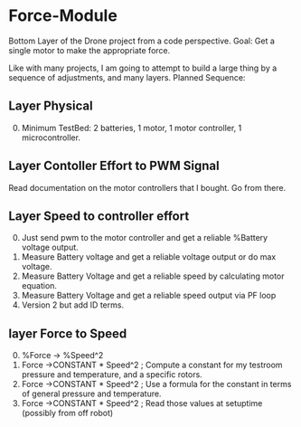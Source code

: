# Force-Module
Bottom Layer of the Drone project from a code perspective.
Goal: Get a single motor to make the appropriate force.

Like with many projects, I am going to attempt to build a large thing by a sequence of adjustments, and many layers.
Planned Sequence:
## Layer Physical
0. Minimum TestBed: 2 batteries, 1 motor, 1 motor controller, 1 microcontroller.
## Layer Contoller Effort to PWM Signal
Read documentation on the motor controllers that I bought. Go from there.

## Layer Speed to controller effort
0.  Just send pwm to the motor controller and get a reliable %Battery voltage output.
1.  Measure Battery voltage and get a reliable voltage output or do max voltage.
2.  Measure Battery Voltage and get a reliable speed by calculating motor equation.
3.  Measure Battery Voltage and get a reliable speed output via PF loop
4.  Version 2 but add ID terms.
## layer Force to Speed
0.  %Force -> %Speed^2
1.  Force ->CONSTANT * Speed^2 ; Compute a constant for my testroom pressure and temperature, and a specific rotors.
2.  Force ->CONSTANT * Speed^2 ; Use a formula for the constant in terms of general pressure and temperature.
3.  Force ->CONSTANT * Speed^2 ; Read those values at setuptime (possibly from off robot)

